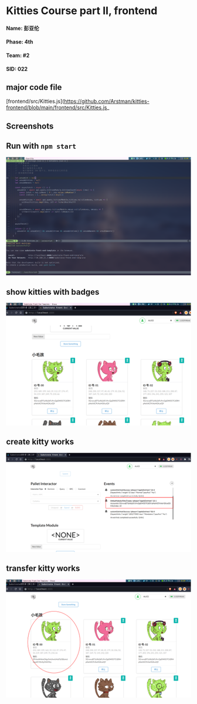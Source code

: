 # Kitties Course part II, frontend

#### Name: 彭亚伦
#### Phase: 4th
#### Team: #2
#### SID: 022

## major code file
[frontend/src/Kitties.js](https://github.com/Arstman/kitties-frontend/blob/main/frontend/src/Kitties.js_
## Screenshots
## Run with `npm start`
![npm start](https://raw.githubusercontent.com/Arstman/kitties-frontend/main/screenshots/kitties-front-end-runing.png)



## show kitties with badges
![Create Kitty](https://raw.githubusercontent.com/Arstman/kitties-frontend/main/screenshots/kitties-front-end-runing-create.png)


## create kitty works
![Create Kitty](https://raw.githubusercontent.com/Arstman/kitties-frontend/main/screenshots/kitties-front-end-create-works.png)


## transfer kitty works
![after transfer](https://raw.githubusercontent.com/Arstman/kitties-frontend/main/screenshots/kitties-front-end-runing-after-transfer.png)
